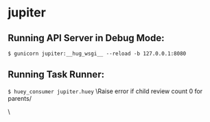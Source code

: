 # jupiter

## Running API Server in Debug Mode:

`$ gunicorn jupiter:__hug_wsgi__ --reload -b 127.0.0.1:8080`

## Running Task Runner:

`$ huey_consumer jupiter.huey`
\Raise error if child review count 0 for parents/

\